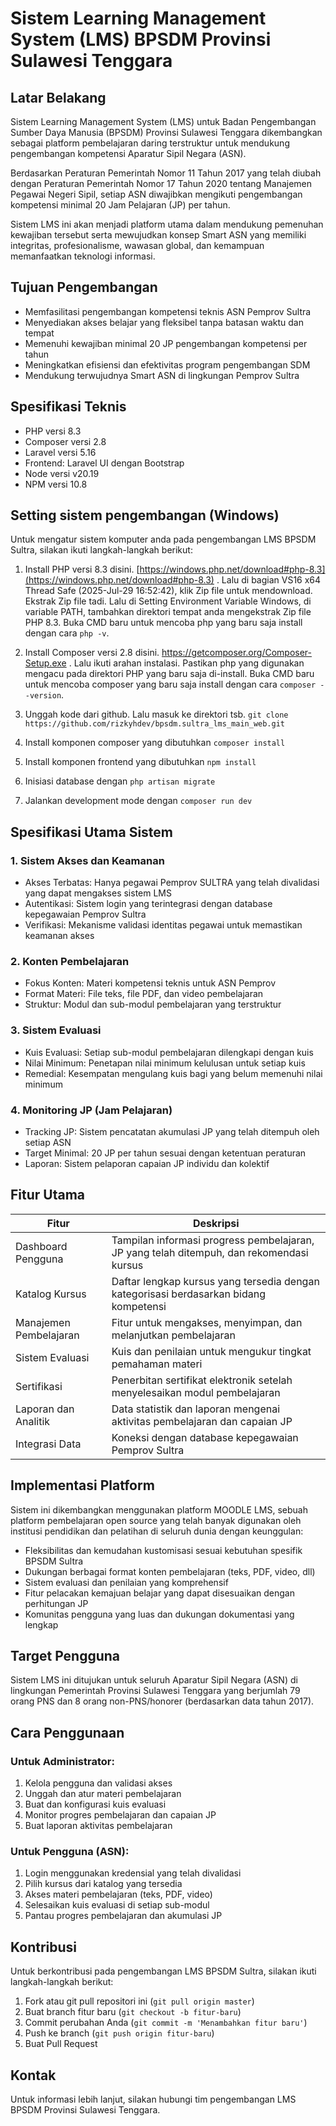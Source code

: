 # Sistem Learning Management System (LMS) BPSDM Provinsi Sulawesi Tenggara

## Latar Belakang

Sistem Learning Management System (LMS) untuk Badan Pengembangan Sumber Daya Manusia (BPSDM) Provinsi Sulawesi Tenggara dikembangkan sebagai platform pembelajaran daring terstruktur untuk mendukung pengembangan kompetensi Aparatur Sipil Negara (ASN).

Berdasarkan Peraturan Pemerintah Nomor 11 Tahun 2017 yang telah diubah dengan Peraturan Pemerintah Nomor 17 Tahun 2020 tentang Manajemen Pegawai Negeri Sipil, setiap ASN diwajibkan mengikuti pengembangan kompetensi minimal 20 Jam Pelajaran (JP) per tahun.

Sistem LMS ini akan menjadi platform utama dalam mendukung pemenuhan kewajiban tersebut serta mewujudkan konsep Smart ASN yang memiliki integritas, profesionalisme, wawasan global, dan kemampuan memanfaatkan teknologi informasi.

## Tujuan Pengembangan

-   Memfasilitasi pengembangan kompetensi teknis ASN Pemprov Sultra
-   Menyediakan akses belajar yang fleksibel tanpa batasan waktu dan tempat
-   Memenuhi kewajiban minimal 20 JP pengembangan kompetensi per tahun
-   Meningkatkan efisiensi dan efektivitas program pengembangan SDM
-   Mendukung terwujudnya Smart ASN di lingkungan Pemprov Sultra

## Spesifikasi Teknis

-   PHP versi 8.3
-   Composer versi 2.8
-   Laravel versi 5.16
-   Frontend: Laravel UI dengan Bootstrap
-   Node versi v20.19
-   NPM versi 10.8

## Setting sistem pengembangan (Windows)

Untuk mengatur sistem komputer anda pada pengembangan LMS BPSDM Sultra, silakan ikuti langkah-langkah berikut:

1. Install PHP versi 8.3 disini. 
[https://windows.php.net/download#php-8.3](https://windows.php.net/download#php-8.3) . 
Lalu di bagian VS16 x64 Thread Safe (2025-Jul-29 16:52:42), klik Zip file untuk mendownload. Ekstrak Zip file tadi. Lalu di Setting Environment Variable Windows, di variable PATH, tambahkan direktori tempat anda mengekstrak Zip file PHP 8.3. Buka CMD baru untuk mencoba php yang baru saja install dengan cara `php -v`.

2. Install Composer versi 2.8 disini. 
https://getcomposer.org/Composer-Setup.exe . 
Lalu ikuti arahan instalasi. Pastikan php yang digunakan mengacu pada direktori PHP yang baru saja di-install. Buka CMD baru untuk mencoba composer yang baru saja install dengan cara `composer --version`.

3. Unggah kode dari github. Lalu masuk ke direktori tsb.
`git clone https://github.com/rizkyhdev/bpsdm.sultra_lms_main_web.git`
4. Install komponen composer yang dibutuhkan `composer install`
5. Install komponen frontend yang dibutuhkan `npm install`
6. Inisiasi database dengan `php artisan migrate`
6. Jalankan development mode dengan `composer run dev`

## Spesifikasi Utama Sistem

### 1. Sistem Akses dan Keamanan

-   Akses Terbatas: Hanya pegawai Pemprov SULTRA yang telah divalidasi yang dapat mengakses sistem LMS
-   Autentikasi: Sistem login yang terintegrasi dengan database kepegawaian Pemprov Sultra
-   Verifikasi: Mekanisme validasi identitas pegawai untuk memastikan keamanan akses

### 2. Konten Pembelajaran

-   Fokus Konten: Materi kompetensi teknis untuk ASN Pemprov
-   Format Materi: File teks, file PDF, dan video pembelajaran
-   Struktur: Modul dan sub-modul pembelajaran yang terstruktur

### 3. Sistem Evaluasi

-   Kuis Evaluasi: Setiap sub-modul pembelajaran dilengkapi dengan kuis
-   Nilai Minimum: Penetapan nilai minimum kelulusan untuk setiap kuis
-   Remedial: Kesempatan mengulang kuis bagi yang belum memenuhi nilai minimum

### 4. Monitoring JP (Jam Pelajaran)

-   Tracking JP: Sistem pencatatan akumulasi JP yang telah ditempuh oleh setiap ASN
-   Target Minimal: 20 JP per tahun sesuai dengan ketentuan peraturan
-   Laporan: Sistem pelaporan capaian JP individu dan kolektif

## Fitur Utama

| **Fitur**              | **Deskripsi**                                                                            |
| ---------------------- | ---------------------------------------------------------------------------------------- |
| Dashboard Pengguna     | Tampilan informasi progress pembelajaran, JP yang telah ditempuh, dan rekomendasi kursus |
| Katalog Kursus         | Daftar lengkap kursus yang tersedia dengan kategorisasi berdasarkan bidang kompetensi    |
| Manajemen Pembelajaran | Fitur untuk mengakses, menyimpan, dan melanjutkan pembelajaran                           |
| Sistem Evaluasi        | Kuis dan penilaian untuk mengukur tingkat pemahaman materi                               |
| Sertifikasi            | Penerbitan sertifikat elektronik setelah menyelesaikan modul pembelajaran                |
| Laporan dan Analitik   | Data statistik dan laporan mengenai aktivitas pembelajaran dan capaian JP                |
| Integrasi Data         | Koneksi dengan database kepegawaian Pemprov Sultra                                       |

## Implementasi Platform

Sistem ini dikembangkan menggunakan platform MOODLE LMS, sebuah platform pembelajaran open source yang telah banyak digunakan oleh institusi pendidikan dan pelatihan di seluruh dunia dengan keunggulan:

-   Fleksibilitas dan kemudahan kustomisasi sesuai kebutuhan spesifik BPSDM Sultra
-   Dukungan berbagai format konten pembelajaran (teks, PDF, video, dll)
-   Sistem evaluasi dan penilaian yang komprehensif
-   Fitur pelacakan kemajuan belajar yang dapat disesuaikan dengan perhitungan JP
-   Komunitas pengguna yang luas dan dukungan dokumentasi yang lengkap

## Target Pengguna

Sistem LMS ini ditujukan untuk seluruh Aparatur Sipil Negara (ASN) di lingkungan Pemerintah Provinsi Sulawesi Tenggara yang berjumlah 79 orang PNS dan 8 orang non-PNS/honorer (berdasarkan data tahun 2017).

## Cara Penggunaan

### Untuk Administrator:

1. Kelola pengguna dan validasi akses
2. Unggah dan atur materi pembelajaran
3. Buat dan konfigurasi kuis evaluasi
4. Monitor progres pembelajaran dan capaian JP
5. Buat laporan aktivitas pembelajaran

### Untuk Pengguna (ASN):

1. Login menggunakan kredensial yang telah divalidasi
2. Pilih kursus dari katalog yang tersedia
3. Akses materi pembelajaran (teks, PDF, video)
4. Selesaikan kuis evaluasi di setiap sub-modul
5. Pantau progres pembelajaran dan akumulasi JP

## Kontribusi

Untuk berkontribusi pada pengembangan LMS BPSDM Sultra, silakan ikuti langkah-langkah berikut:

1. Fork atau git pull repositori ini (`git pull origin master`)
2. Buat branch fitur baru (`git checkout -b fitur-baru`)
3. Commit perubahan Anda (`git commit -m 'Menambahkan fitur baru'`)
4. Push ke branch (`git push origin fitur-baru`)
5. Buat Pull Request

## Kontak

Untuk informasi lebih lanjut, silakan hubungi tim pengembangan LMS BPSDM Provinsi Sulawesi Tenggara.
